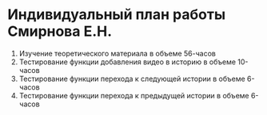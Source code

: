 # Индивидуальный план работы Смирнова Е.Н.

1. Изучение теоретического  материала в объеме 56-часов
2. Тестирование функции добавления видео в историю в объеме 10-часов
3. Тестирование функции перехода к следующей истории в объеме 6-часов
4. Тестирование функции перехода к предыдущей истории в объеме 6-часов